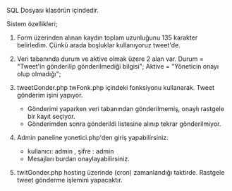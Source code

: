 SQL Dosyası klasörün içindedir.

Sistem özellikleri;
1) Form üzerinden alınan kaydın toplam uzunluğunu 135 karakter belirledim. Çünkü arada boşluklar kullanıyoruz tweet'de.
2) Veri tabanında durum ve aktive olmak üzere 2 alan var.
    Durum = "Tweet'in gönderilip gönderilmediği bilgisi";
    Aktive = "Yöneticin onayı olup olmadığı";
    
3) tweetGonder.php twFonk.php içindeki fonksiyonu kullanarak. Tweet gönderim işini yapıyor.
    - Gönderimi yaparken veri tabanından gönderilmemiş, onaylı rastgele bir kayıt seçiyor.
    - Gönderimden sonra gönderildi listesine alınıp tekrar gönderilmiyor.
    
4) Admin paneline yonetici.php'den giriş yapabilirsiniz.
    - kullanıcı: admin , şifre : admin
    - Mesajları burdan onaylayabilirsiniz.
    
5) twitGonder.php hosting üzerinde (cron) zamanlandığı taktirde. Rastgele tweet gönderme işlemini yapacaktır.

